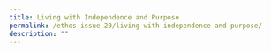 ```yaml
---
title: Living with Independence and Purpose
permalink: /ethos-issue-20/living-with-independence-and-purpose/
description: ""
---
```


